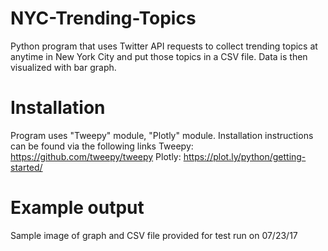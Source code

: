 # NYC-Trending-Topics 
Python program that uses Twitter API requests to collect trending topics at anytime in New York City and put those topics in a CSV file. Data is then visualized with bar graph.
# Installation
Program uses "Tweepy" module, "Plotly" module. Installation instructions can be found via the following links 
Tweepy: https://github.com/tweepy/tweepy
Plotly: https://plot.ly/python/getting-started/
# Example output
Sample image of graph and CSV file provided for test run on 07/23/17
